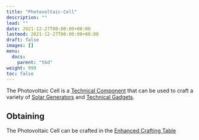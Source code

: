 ```yaml
---
title: "Photovoltaic-Cell"
description: ""
lead: ""
date: 2021-12-27T00:00:00+08:00
lastmod: 2021-12-27T00:00:00+08:00
draft: false
images: []
menu: 
  docs:
    parent: "tbd"
weight: 999
toc: false
---
```


The Photovoltaic Cell is a [Technical Component](/docs/slimefun/technical-components) that can be used to craft a variety of [Solar Generators](/docs/slimefun/solar-generator) and [Technical Gadgets](/docs/slimefun/technical-gadgets).

## Obtaining

The Photovoltaic Cell can be crafted in the [Enhanced Crafting Table](/docs/slimefun/enhanced-crafting-table)
